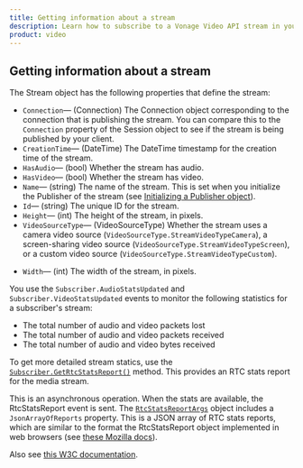 ```yaml
---
title: Getting information about a stream
description: Learn how to subscribe to a Vonage Video API stream in your Windows application. Once you have connected to a session, you can subscribe to a stream to view video, audio, and signalling data.
product: video
---
```


## Getting information about a stream

The Stream object has the following properties that define the stream:

* `Connection`— (Connection) The Connection object corresponding to the connection that is publishing the stream. You can compare this to the `Connection` property of the Session object to see if the stream is being published by your client.
* `CreationTime`— (DateTime) The DateTime timestamp for the creation time of the stream.
* `HasAudio`— (bool) Whether the stream has audio.
* `HasVideo`— (bool) Whether the stream has video.
* `Name`— (string) The name of the stream. This is set when you initialize the Publisher of the stream (see [Initializing a Publisher object](/video/tutorials/publish-streams/introduction/windows)).
* `Id`— (string) The unique ID for the stream.
* `Height`— (int) The height of the stream, in pixels.
* `VideoSourceType`— (VideoSourceType) Whether the stream uses a camera video source (`VideoSourceType.StreamVideoTypeCamera`), a screen-sharing video source (`VideoSourceType.StreamVideoTypeScreen`), or a custom video source (`VideoSourceType.StreamVideoTypeCustom`).

<!-- OPT-TODO: See [Screen sharing](/tutorials/screen-sharing). -->

* `Width`— (int) The width of the stream, in pixels.

You use the `Subscriber.AudioStatsUpdated` and `Subscriber.VideoStatsUpdated` events to monitor the following statistics for a subscriber's stream:

* The total number of audio and video packets lost
* The total number of audio and video packets received
* The total number of audio and video bytes received

To get more detailed stream statics, use the [`Subscriber.GetRtcStatsReport()`](/sdk/stitch/video-windows-reference/class_open_tok_1_1_subscriber.html#a7b6a167ca6431f75747650dbc8e4dc63) method. This provides an RTC stats report for the media stream.

This is an asynchronous operation. When the stats are available, the RtcStatsReport event is sent. The [`RtcStatsReportArgs`](/sdk/stitch/video-windows-reference/class_open_tok_1_1_subscriber_1_1_rtc_stats_report_args.html) object includes a `JsonArrayOfReports` property. This is a JSON array of RTC stats reports, which are similar to the format the RtcStatsReport object implemented in web browsers (see [these Mozilla docs](https://developer.mozilla.org/en-US/docs/Web/API/RTCStatsReport)).

Also see [this W3C documentation](https://w3c.github.io/webrtc-stats/#summary).
